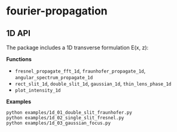 # fourier-propagation

## 1D API

The package includes a 1D transverse formulation E(x, z):

**Functions**
- `fresnel_propagate_fft_1d`, `fraunhofer_propagate_1d`, `angular_spectrum_propagate_1d`
- `rect_slit_1d`, `double_slit_1d`, `gaussian_1d`, `thin_lens_phase_1d`
- `plot_intensity_1d`

**Examples**
```
python examples/1d_01_double_slit_fraunhofer.py
python examples/1d_02_single_slit_fresnel.py
python examples/1d_03_gaussian_focus.py
```
